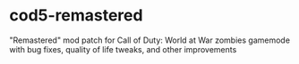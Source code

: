 # cod5-remastered
"Remastered" mod patch for Call of Duty: World at War zombies gamemode with bug fixes, quality of life tweaks, and other improvements
